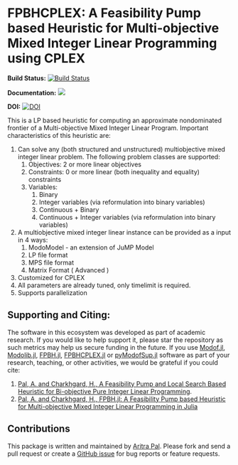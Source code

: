 # FPBHCPLEX: A Feasibility Pump based Heuristic for Multi-objective Mixed Integer Linear Programming using CPLEX #

**Build Status:** 
[![Build Status](https://travis-ci.org/aritrasep/FPBHCPLEX.jl.svg?branch=master)](https://travis-ci.org/aritrasep/FPBHCPLEX.jl)

**Documentation:**
[![](https://img.shields.io/badge/docs-stable-blue.svg)](https://aritrasep.github.io/FPBHCPLEX.jl/docs/build/)

**DOI:** 
[![DOI](https://zenodo.org/badge/100563793.svg)](https://zenodo.org/badge/latestdoi/100563793)

This is a LP based heuristic for computing an approximate nondominated frontier of a Multi-objective Mixed Integer Linear Program. Important characteristics of this heuristic are:

1. Can solve any (both structured and unstructured) multiobjective mixed integer linear problem. The following problem classes are supported:
    1. Objectives: 2 or more linear objectives
    2. Constraints: 0 or more linear (both inequality and equality) constraints
    3. Variables:
        1. Binary
        2. Integer variables (via reformulation into binary variables)
        3. Continuous + Binary
        4. Continuous + Integer variables (via reformulation into binary variables)
2. A multiobjective mixed integer linear instance can be provided as a input in 4 ways:
    1. ModoModel - an extension of JuMP Model
    2. LP file format
    3. MPS file format
    4. Matrix Format ( Advanced )
3. Customized for CPLEX
4. All parameters are already tuned, only timelimit is required.
5. Supports parallelization

## Supporting and Citing: ##

The software in this ecosystem was developed as part of academic research. If you would like to help support it, please star the repository as such metrics may help us secure funding in the future. If you use [Modof.jl](https://github.com/aritrasep/Modof.jl), [Modolib.jl](https://github.com/aritrasep/Modolib.jl), [FPBH.jl](https://github.com/aritrasep/FPBH.jl), [FPBHCPLEX.jl](https://github.com/aritrasep/FPBHCPLEX.jl) or [pyModofSup.jl](https://github.com/aritrasep/pyModofSup.jl) software as part of your research, teaching, or other activities, we would be grateful if you could cite:

1. [Pal, A. and Charkhgard, H., A Feasibility Pump and Local Search Based Heuristic for Bi-objective Pure Integer Linear Programming](http://www.optimization-online.org/DB_FILE/2017/03/5902.pdf).
2. [Pal, A. and Charkhgard, H., FPBH.jl: A Feasibility Pump based Heuristic for Multi-objective Mixed Integer Linear Programming in Julia](http://www.optimization-online.org/DB_FILE/2017/09/6195.pdf)

## Contributions ##

This package is written and maintained by [Aritra Pal](https://github.com/aritrasep). Please fork and send a pull request or create a [GitHub issue](https://github.com/aritrasep/FPBHCPLEX.jl/issues) for bug reports or feature requests.
